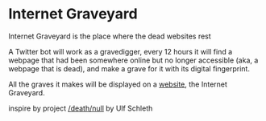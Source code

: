 # Internet Graveyard
Internet Graveyard is the place where the dead websites rest

A Twitter bot will work as a gravedigger, every 12 hours it will find a webpage that had been somewhere online but no longer accessible (aka, a webpage that is dead), and make a grave for it with its digital fingerprint.

All the graves it makes will be displayed on a [website](https://real-john-cheung.github.io/Internet-Graveyard/), the Internet Graveyard.


inspire by project [/death/null](http://www.deathnull.org/?what=about) by Ulf Schleth